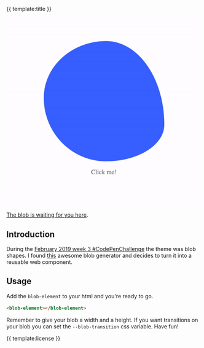 {{ template:title }}

<p align="center">
  <img src="https://raw.githubusercontent.com/andreasbm/blob/master/demo.gif" alt="Demo" width="500" />
</p>

[The blob is waiting for you here](https://appnest-demo.firebaseapp.com/blob/).

## Introduction

During the [February 2019 week 3 #CodePenChallenge](https://codepen.io/challenges/2019/february/3) the theme was blob shapes. I found [this](https://codepen.io/LekovicMilos/full/omVzYv) awesome blob generator and decides to turn it into a reusable web component.

## Usage

Add the `blob-element` to your html and you're ready to go.

```html
<blob-element></blob-element>
```

Remember to give your blob a width and a height. If you want transitions on your blob you can set the `--blob-transition` css variable. Have fun!

{{ template:license }}